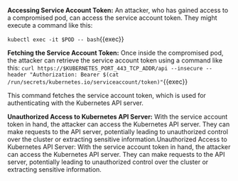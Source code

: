 **Accessing Service Account Token:** An attacker, who has gained access to a compromised pod, can access the service account token. They might execute a command like this:

`kubectl exec -it $POD -- bash`{{exec}}

**Fetching the Service Account Token:** Once inside the compromised pod, the attacker can retrieve the service account token using a command like this:
`curl https://$KUBERNETES_PORT_443_TCP_ADDR/api --insecure --header "Authorization: Bearer $(cat /run/secrets/kubernetes.io/serviceaccount/token)"`{{exec}}

This command fetches the service account token, which is used for authenticating with the Kubernetes API server.

**Unauthorized Access to Kubernetes API Server:** With the service account token in hand, the attacker can access the Kubernetes API server. They can make requests to the API server, potentially leading to unauthorized control over the cluster or extracting sensitive information.Unauthorized Access to Kubernetes API Server: With the service account token in hand, the attacker can access the Kubernetes API server. They can make requests to the API server, potentially leading to unauthorized control over the cluster or extracting sensitive information.
